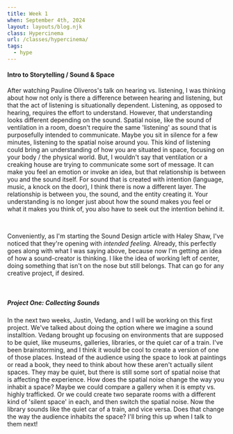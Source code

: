 ```yaml
---
title: Week 1
when: September 4th, 2024
layout: layouts/blog.njk
class: Hypercinema
url: /classes/hypercinema/
tags:
  - hype
---
```


#### Intro to Storytelling / Sound & Space

After watching Pauline Oliveros's talk on hearing vs. listening, I was thinking about how not only is there a difference between hearing and listening, but that the act of listening is situationally dependent.
Listening, as opposed to hearing, requires the effort to understand. However, that understanding looks different depending on the sound.
Spatial noise, like the sound of ventilation in a room, doesn't require the same 'listening' as sound that is purposefully intended to communicate.
Maybe you sit in silence for a few minutes, listening to the spatial noise around you. This kind of listening could bring an understanding of how you are situated in space, focusing
on your body / the physical world. But, I wouldn't say that ventilation or a creaking house are trying to communicate some sort of message. It can make you feel an emotion or invoke an idea, but
that relationship is between you and the sound itself. For sound that is created with intention (language, music, a knock on the door), I think there is now a different layer. The relationship is between you, the sound, and the entity creating it.
Your understanding is no longer just about how the sound makes you feel or what it makes you think of, you also have to seek out the intention behind it.

<br>

Conveniently, as I'm starting the Sound Design article with Haley Shaw, I've noticed that they're opening with <i>intended feeling.</i>
Already, this perfectly goes along with what I was saying above, because now I'm getting an idea of how a sound-creator is thinking. I like the idea
of working left of center, doing something that isn't on the nose but still belongs. That can go for any creative project, if desired.

<br>

##### Project One: Collecting Sounds

In the next two weeks, Justin, Vedang, and I will be working on this first project. We've talked about doing the option where we imagine a sound installtion.
Vedang brought up focusing on environments that are supposed to be quiet, like museums, galleries, libraries, or the quiet car of a train. I've been brainstorming, and
I think it would be cool to create a version of one of those places. Instead of the audience using the space to look at paintings or read a book, they need to think about how these
aren't actually silent spaces. They may be quiet, but there is still some sort of spatial noise that is affecting the experience. How does the spatial noise change the way you inhabit a space? Maybe we could compare a gallery
when it is empty vs. highly trafficked. Or we could create two separate rooms with a different kind of 'silent space' in each, and then switch the spatial noise. Now the library sounds like the quiet car of a train, and vice versa.
Does that change the way the audience inhabits the space? I'll bring this up when I talk to them next!
